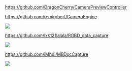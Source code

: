 https://github.com/DragonCherry/CameraPreviewController

https://github.com/remirobert/CameraEngine

![](https://cloud.githubusercontent.com/assets/3276768/14136235/579a1a2c-f694-11e5-8bce-f784884da8ea.png)

https://github.com/lxk121lalala/RGBD_data_capture

![](https://github.com/lxk121lalala/RGBD_data_capture/raw/main/figures/screen1.jpg)

https://github.com/iMhdi/MBDocCapture

![](https://github.com/iMhdi/MBDocCapture/raw/master/MBDocCapture-demo.gif)
